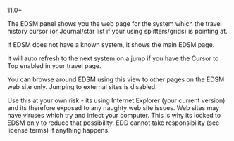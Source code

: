 11.0+

The EDSM panel shows you the web page for the system which the travel history cursor (or Journal/star list if your using splitters/grids) is pointing at.

If EDSM does not have a known system, it shows the main EDSM page.

It will auto refresh to the next system on a jump if you have the Cursor to Top enabled in your travel page.

You can browse around EDSM using this view to other pages on the EDSM web site only.  Jumping to external sites is disabled.  

Use this at your own risk - its using Internet Explorer (your current version) and its therefore exposed to any naughty web site issues. Web sites may have viruses which try and infect your computer.  This is why its locked to EDSM only to reduce that possibility. EDD cannot take responsibility (see license terms) if anything happens.
